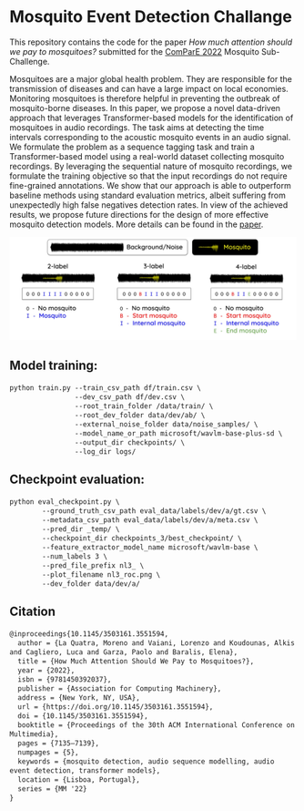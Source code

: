 # Mosquito Event Detection Challange

This repository contains the code for the paper *How much attention should we pay to mosquitoes?* submitted for the [ComParE 2022](http://www.compare.openaudio.eu/2022-2/) Mosquito Sub-Challenge.

Mosquitoes are a major global health problem. They are responsible for the transmission of diseases and can have a large impact on local economies. Monitoring mosquitoes is therefore helpful in preventing the outbreak of mosquito-borne diseases. In this paper, we propose a novel data-driven approach that leverages Transformer-based models for the identification of mosquitoes in audio recordings. The task aims at detecting the time intervals corresponding to the acoustic mosquito events in an audio signal. We formulate the problem as a sequence tagging task and train a Transformer-based model using a real-world dataset collecting mosquito recordings. By leveraging the sequential nature of mosquito recordings, we formulate the training objective so that the input recordings do not require fine-grained annotations. We show that our approach is able to outperform baseline methods using standard evaluation metrics, albeit suffering from unexpectedly high false negatives detection rates. In view of the achieved results, we propose future directions for the design of more effective mosquito detection models. More details can be found in the [paper](https://dl.acm.org/doi/abs/10.1145/3503161.3551594).

<p align="center">
  <img src="Mosquitoes.jpg" />
</p>

## Model training:

```shell
python train.py --train_csv_path df/train.csv \
                --dev_csv_path df/dev.csv \
                --root_train_folder /data/train/ \
                --root_dev_folder data/dev/ab/ \
                --external_noise_folder data/noise_samples/ \
                --model_name_or_path microsoft/wavlm-base-plus-sd \
                --output_dir checkpoints/ \
                --log_dir logs/ 
```

## Checkpoint evaluation:

```shell
python eval_checkpoint.py \
        --ground_truth_csv_path eval_data/labels/dev/a/gt.csv \
        --metadata_csv_path eval_data/labels/dev/a/meta.csv \
        --pred_dir _temp/ \
        --checkpoint_dir checkpoints_3/best_checkpoint/ \
        --feature_extractor_model_name microsoft/wavlm-base \
        --num_labels 3 \
        --pred_file_prefix nl3_ \
        --plot_filename nl3_roc.png \
        --dev_folder data/dev/a/
```

## Citation

```
@inproceedings{10.1145/3503161.3551594,
  author = {La Quatra, Moreno and Vaiani, Lorenzo and Koudounas, Alkis and Cagliero, Luca and Garza, Paolo and Baralis, Elena},
  title = {How Much Attention Should We Pay to Mosquitoes?},
  year = {2022},
  isbn = {9781450392037},
  publisher = {Association for Computing Machinery},
  address = {New York, NY, USA},
  url = {https://doi.org/10.1145/3503161.3551594},
  doi = {10.1145/3503161.3551594},
  booktitle = {Proceedings of the 30th ACM International Conference on Multimedia},
  pages = {7135–7139},
  numpages = {5},
  keywords = {mosquito detection, audio sequence modelling, audio event detection, transformer models},
  location = {Lisboa, Portugal},
  series = {MM '22}
}
```

